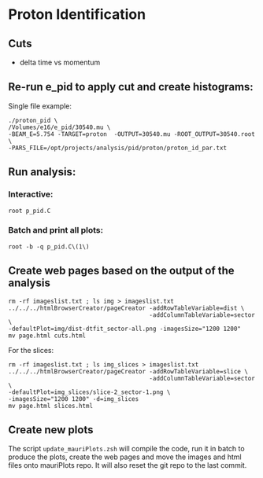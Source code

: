 # Proton Identification

## Cuts

- delta time vs momentum


## Re-run e_pid to apply cut and create histograms:

Single file example:

```
./proton_pid \
/Volumes/e16/e_pid/30540.mu \
-BEAM_E=5.754 -TARGET=proton  -OUTPUT=30540.mu -ROOT_OUTPUT=30540.root \
-PARS_FILE=/opt/projects/analysis/pid/proton/proton_id_par.txt
```


## Run analysis:

### Interactive:

`root p_pid.C`

### Batch and print all plots:

`root -b -q p_pid.C\(1\)`

## Create web pages based on the output of the analysis

``` 
rm -rf imageslist.txt ; ls img > imageslist.txt
../../../htmlBrowserCreator/pageCreator -addRowTableVariable=dist \
                                        -addColumnTableVariable=sector \
-defaultPlot=img/dist-dtfit_sector-all.png -imagesSize="1200 1200"
mv page.html cuts.html
```

For the slices:

```
rm -rf imageslist.txt ; ls img_slices > imageslist.txt
../../../htmlBrowserCreator/pageCreator -addRowTableVariable=slice \
                                        -addColumnTableVariable=sector \
-defaultPlot=img_slices/slice-2_sector-1.png \
-imagesSize="1200 1200" -d=img_slices
mv page.html slices.html
```



## Create new plots

The script `update_mauriPlots.zsh` will compile the code, run it in batch
to produce the plots, create the web pages and move the images and html files
onto mauriPlots repo. It will also reset the git repo to the last commit.

